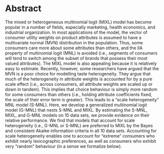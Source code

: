 # Abstract 

The mixed or heterogeneous multinomial logit (MIXL) model has become popular in a number of fields, especially marketing, health economics, and industrial organization. 
In most applications of the model, the vector of consumer utility weights on product attributes is assumed to have a multivariate normal (MVN) distribution in the population. 
Thus, some consumers care more about some attributes than others, and the IIA property of multinomial logit (MNL) is avoided (i.e., segments of consumers will tend to switch among the subset of brands that possess their most valued attributes). 
The MIXL model is also appealing because it is relatively easy to estimate. 
Recently, however, some researchers have argued that the MVN is a poor choice for modelling taste heterogeneity. 
They argue that much of the heterogeneity in attribute weights is accounted for by a pure scale effect (i.e., across consumers, all attribute weights are scaled up or down in tandem). 
This implies that choice behaviour is simply more random for some consumers than others (i.e., holding attribute coefficients fixed, the scale of their error term is greater). 
This leads to a “scale heterogeneity” MNL model (S-MNL). 
Here, we develop a generalized multinomial logit model (G-MNL) that nests S-MNL and MIXL. By estimating the S-MNL, MIXL, and G-MNL models on 10 data sets, we provide evidence on their relative performance. 
We find that models that account for scale heterogeneity (i.e., G-MNL or S-MNL) are preferred to MIXL by the Bayes and consistent Akaike information criteria in all 10 data sets. 
Accounting for scale heterogeneity enables one to account for “extreme” consumers who exhibit nearly lexicographic preferences, as well as consumers who exhibit very “random” behaviour (in a sense we formalize below).